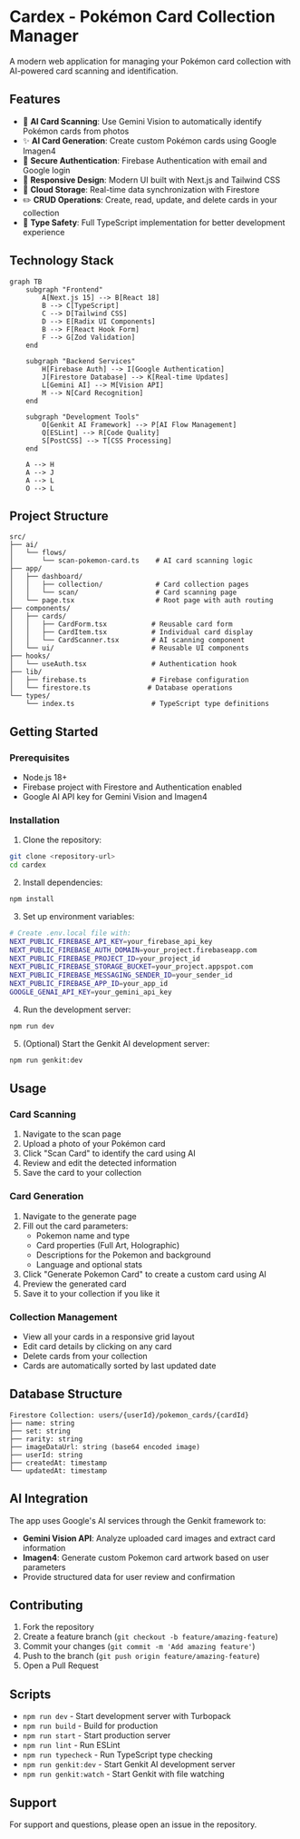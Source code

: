 # Cardex - Pokémon Card Collection Manager

A modern web application for managing your Pokémon card collection with AI-powered card scanning and identification.

## Features

- 🤖 **AI Card Scanning**: Use Gemini Vision to automatically identify Pokémon cards from photos
- ✨ **AI Card Generation**: Create custom Pokémon cards using Google Imagen4
- 🔐 **Secure Authentication**: Firebase Authentication with email and Google login
- 📱 **Responsive Design**: Modern UI built with Next.js and Tailwind CSS
- 💾 **Cloud Storage**: Real-time data synchronization with Firestore
- ✏️ **CRUD Operations**: Create, read, update, and delete cards in your collection
- 🎯 **Type Safety**: Full TypeScript implementation for better development experience

## Technology Stack

```mermaid
graph TB
    subgraph "Frontend"
        A[Next.js 15] --> B[React 18]
        B --> C[TypeScript]
        C --> D[Tailwind CSS]
        D --> E[Radix UI Components]
        B --> F[React Hook Form]
        F --> G[Zod Validation]
    end
    
    subgraph "Backend Services"
        H[Firebase Auth] --> I[Google Authentication]
        J[Firestore Database] --> K[Real-time Updates]
        L[Gemini AI] --> M[Vision API]
        M --> N[Card Recognition]
    end
    
    subgraph "Development Tools"
        O[Genkit AI Framework] --> P[AI Flow Management]
        Q[ESLint] --> R[Code Quality]
        S[PostCSS] --> T[CSS Processing]
    end
    
    A --> H
    A --> J
    A --> L
    O --> L
```

## Project Structure

```
src/
├── ai/
│   └── flows/
│       └── scan-pokemon-card.ts    # AI card scanning logic
├── app/
│   ├── dashboard/
│   │   ├── collection/             # Card collection pages
│   │   └── scan/                   # Card scanning page
│   └── page.tsx                    # Root page with auth routing
├── components/
│   ├── cards/
│   │   ├── CardForm.tsx           # Reusable card form
│   │   ├── CardItem.tsx           # Individual card display
│   │   └── CardScanner.tsx        # AI scanning component
│   └── ui/                        # Reusable UI components
├── hooks/
│   └── useAuth.tsx                # Authentication hook
├── lib/
│   ├── firebase.ts                # Firebase configuration
│   └── firestore.ts              # Database operations
└── types/
    └── index.ts                   # TypeScript type definitions
```

## Getting Started

### Prerequisites

- Node.js 18+ 
- Firebase project with Firestore and Authentication enabled
- Google AI API key for Gemini Vision and Imagen4

### Installation

1. Clone the repository:
```bash
git clone <repository-url>
cd cardex
```

2. Install dependencies:
```bash
npm install
```

3. Set up environment variables:
```bash
# Create .env.local file with:
NEXT_PUBLIC_FIREBASE_API_KEY=your_firebase_api_key
NEXT_PUBLIC_FIREBASE_AUTH_DOMAIN=your_project.firebaseapp.com
NEXT_PUBLIC_FIREBASE_PROJECT_ID=your_project_id
NEXT_PUBLIC_FIREBASE_STORAGE_BUCKET=your_project.appspot.com
NEXT_PUBLIC_FIREBASE_MESSAGING_SENDER_ID=your_sender_id
NEXT_PUBLIC_FIREBASE_APP_ID=your_app_id
GOOGLE_GENAI_API_KEY=your_gemini_api_key
```

4. Run the development server:
```bash
npm run dev
```

5. (Optional) Start the Genkit AI development server:
```bash
npm run genkit:dev
```

## Usage

### Card Scanning
1. Navigate to the scan page
2. Upload a photo of your Pokémon card
3. Click "Scan Card" to identify the card using AI
4. Review and edit the detected information
5. Save the card to your collection

### Card Generation
1. Navigate to the generate page
2. Fill out the card parameters:
   - Pokemon name and type
   - Card properties (Full Art, Holographic)
   - Descriptions for the Pokemon and background
   - Language and optional stats
3. Click "Generate Pokemon Card" to create a custom card using AI
4. Preview the generated card
5. Save it to your collection if you like it

### Collection Management
- View all your cards in a responsive grid layout
- Edit card details by clicking on any card
- Delete cards from your collection
- Cards are automatically sorted by last updated date

## Database Structure

```
Firestore Collection: users/{userId}/pokemon_cards/{cardId}
├── name: string
├── set: string
├── rarity: string
├── imageDataUrl: string (base64 encoded image)
├── userId: string
├── createdAt: timestamp
└── updatedAt: timestamp
```

## AI Integration

The app uses Google's AI services through the Genkit framework to:
- **Gemini Vision API**: Analyze uploaded card images and extract card information
- **Imagen4**: Generate custom Pokemon card artwork based on user parameters
- Provide structured data for user review and confirmation

## Contributing

1. Fork the repository
2. Create a feature branch (`git checkout -b feature/amazing-feature`)
3. Commit your changes (`git commit -m 'Add amazing feature'`)
4. Push to the branch (`git push origin feature/amazing-feature`)
5. Open a Pull Request

## Scripts

- `npm run dev` - Start development server with Turbopack
- `npm run build` - Build for production
- `npm run start` - Start production server
- `npm run lint` - Run ESLint
- `npm run typecheck` - Run TypeScript type checking
- `npm run genkit:dev` - Start Genkit AI development server
- `npm run genkit:watch` - Start Genkit with file watching


## Support

For support and questions, please open an issue in the repository.
